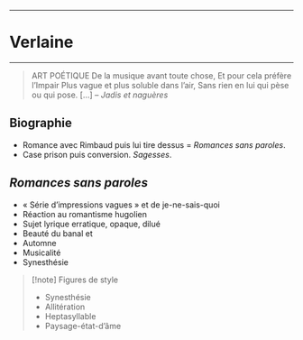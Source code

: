 ***
# Verlaine 
***

> ART POÉTIQUE 
> De la musique avant toute chose,
> Et pour cela préfère l’Impair
> Plus vague et plus soluble dans l’air,
> Sans rien en lui qui pèse ou qui pose.
>  […]
>  – *Jadis et naguères* 
## Biographie

- Romance avec Rimbaud puis lui tire dessus = *Romances sans paroles*.
- Case prison puis conversion. *Sagesses*. 

## *Romances sans paroles*

- « Série d’impressions vagues » et de je-ne-sais-quoi 
- Réaction au romantisme hugolien 
- Sujet lyrique erratique, opaque, dilué 
- Beauté du banal et
- Automne 
- Musicalité  
- Synesthésie 

> [!note] Figures de style
> - Synesthésie 
> - Allitération
> - Heptasyllable 
> - Paysage-état-d’âme 

